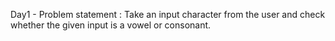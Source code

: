Day1 -
Problem statement :
Take an input character from the user and check whether the given input is a vowel or consonant.
